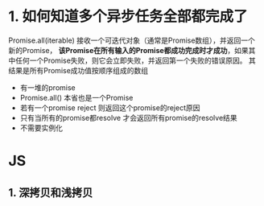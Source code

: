 # 1. 如何知道多个异步任务全部都完成了
Promise.all(iterable) 接收一个可迭代对象（通常是Promise数组），并返回一个新的Promise，
**该Promise在所有输入的Promise都成功完成时才成功**，如果其中任何一个Promise失败，则它会立即失败，并返回第一个失败的错误原因。
其结果是所有Promise成功值按顺序组成的数组

- 有一堆的promise
- Promise.all() 本省也是一个Promise
- 若有一个promise reject  则返回这个promise的reject原因 
- 只有当所有的promise都resolve 才会返回所有promise的resolve结果
- 不需要实例化


# JS

## 1. 深拷贝和浅拷贝



